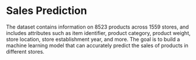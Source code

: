 # Sales Prediction
The dataset contains information on 8523 products across 1559 stores, and includes attributes such as item identifier, product category, product weight, store location, store establishment year, and more. The goal is to build a machine learning model that can accurately predict the sales of products in different stores.
